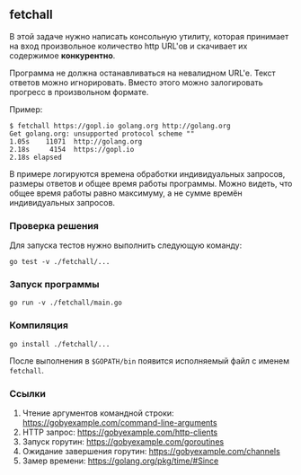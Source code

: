 ## fetchall

В этой задаче нужно написать консольную утилиту,
которая принимает на вход произвольное количество http URL'ов и скачивает их содержимое **конкурентно**.

Программа не должна останавливаться на невалидном URL'e.
Текст ответов можно игнорировать.
Вместо этого можно залогировать прогресс в произвольном формате.

Пример:
```
$ fetchall https://gopl.io golang.org http://golang.org
Get golang.org: unsupported protocol scheme ""
1.05s    11071  http://golang.org
2.18s     4154  https://gopl.io
2.18s elapsed
```

В примере логируются времена обработки индивидуальных запросов, размеры ответов и общее время работы программы.
Можно видеть, что общее время работы равно максимуму, а не сумме времён индивидуальных запросов.

### Проверка решения

Для запуска тестов нужно выполнить следующую команду:

```
go test -v ./fetchall/...
```

### Запуск программы

```
go run -v ./fetchall/main.go
```

### Компиляция

```
go install ./fetchall/...
```

После выполнения в `$GOPATH/bin` появится исполняемый файл с именем `fetchall`.

### Ссылки

1. Чтение аргументов командной строки: https://gobyexample.com/command-line-arguments
2. HTTP запрос: https://gobyexample.com/http-clients
3. Запуск горутин: https://gobyexample.com/goroutines
4. Ожидание завершения горутин: https://gobyexample.com/channels
4. Замер времени: https://golang.org/pkg/time/#Since
